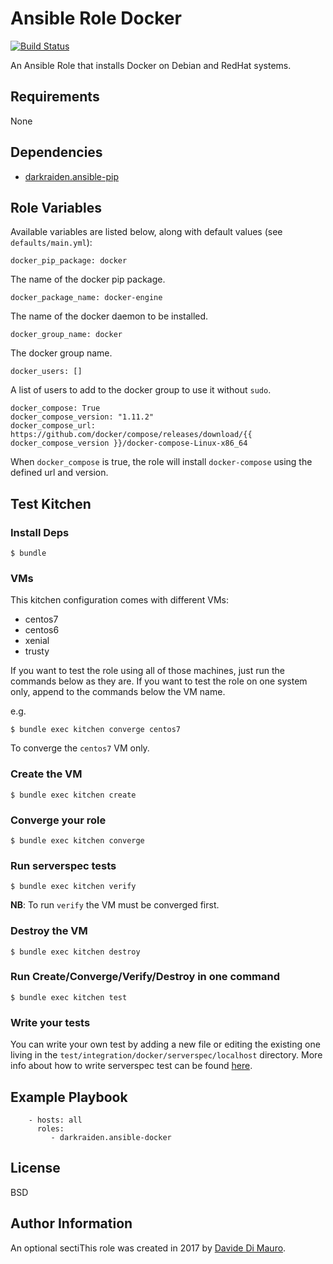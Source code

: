 Ansible Role Docker
=========

[![Build Status](https://travis-ci.org/darkraiden/ansible-role-docker.svg?branch=master)](https://travis-ci.org/darkraiden/ansible-role-docker)

An Ansible Role that installs Docker on Debian and RedHat systems.

Requirements
------------

None

Dependencies
--------------

* [darkraiden.ansible-pip](https://galaxy.ansible.com/darkraiden/ansible-pip)

Role Variables
--------------

Available variables are listed below, along with default values (see `defaults/main.yml`):

```
docker_pip_package: docker
```

The name of the docker pip package.

```
docker_package_name: docker-engine
```

The name of the docker daemon to be installed.

```
docker_group_name: docker
```

The docker group name.

```
docker_users: []
```

A list of users to add to the docker group to use it without `sudo`.

```
docker_compose: True
docker_compose_version: "1.11.2"
docker_compose_url: https://github.com/docker/compose/releases/download/{{ docker_compose_version }}/docker-compose-Linux-x86_64
```

When `docker_compose` is true, the role will install `docker-compose` using the defined url and version.

Test Kitchen
--------------

### Install Deps

```
$ bundle
```

### VMs

This kitchen configuration comes with different VMs:

* centos7
* centos6
* xenial
* trusty

If you want to test the role using all of those machines, just run the commands below as they are. If you want to test the role on one system only, append to the commands below the VM name.

e.g.

```
$ bundle exec kitchen converge centos7
```

To converge the `centos7` VM only.

### Create the VM

```
$ bundle exec kitchen create
```

### Converge your role

```
$ bundle exec kitchen converge
```

### Run serverspec tests

```
$ bundle exec kitchen verify
```

**NB**: To run `verify` the VM must be converged first.

### Destroy the VM

```
$ bundle exec kitchen destroy
```

### Run Create/Converge/Verify/Destroy in one command

```
$ bundle exec kitchen test
```

### Write your tests

You can write your own test by adding a new file or editing the existing one living in the `test/integration/docker/serverspec/localhost` directory. More info about how to write serverspec test can be found [here](http://serverspec.org/).

Example Playbook
----------------

```
    - hosts: all
      roles:
         - darkraiden.ansible-docker
```

License
-------

BSD

Author Information
------------------

An optional sectiThis role was created in 2017 by [Davide Di Mauro](https://github.com/darkraiden).

